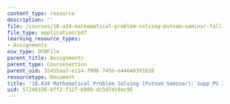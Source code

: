 ```yaml
---
content_type: resource
description: ''
file: /courses/18-a34-mathematical-problem-solving-putnam-seminar-fall-2018/572463268ff2f1276909dc5d7459ac95_MIT18_A34F18Supp2.pdf
file_type: application/pdf
learning_resource_types:
- Assignments
ocw_type: OCWFile
parent_title: Assignments
parent_type: CourseSection
parent_uid: 32455aa7-e114-7908-745b-e44648391b28
resourcetype: Document
title: '18.A34 Mathematical Problem Solving (Putnam Seminar): Supp_PS 2'
uid: 57246326-8ff2-f127-6909-dc5d7459ac95
---
```

